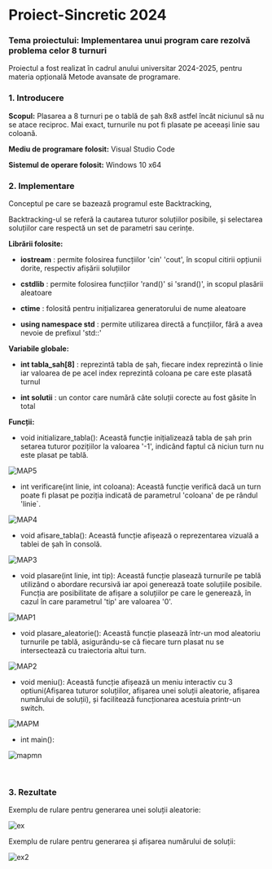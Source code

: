 # **Proiect-Sincretic 2024**

  

### Tema proiectului: Implementarea unui program care rezolvă problema celor 8 turnuri

  

Proiectul a fost realizat în cadrul anului universitar 2024-2025, pentru materia opțională Metode avansate de programare.

  

### 1. Introducere

  

**Scopul:** Plasarea a 8 turnuri pe o tablă de șah 8x8 astfel încât niciunul să nu se atace reciproc. Mai exact, turnurile nu pot fi plasate pe aceeași linie sau coloană.

  

**Mediu de programare folosit:** Visual Studio Code

  

**Sistemul de operare folosit:** Windows 10 x64

### 2. Implementare

  

Conceptul pe care se bazează programul este Backtracking,

  

Backtracking-ul se referă la cautarea tuturor soluțiilor posibile, și selectarea soluțiilor care respectă un set de parametri sau cerințe.

  

**Librării folosite:**

  

-  **iostream** : permite folosirea funcțiilor 'cin' 'cout', în scopul citirii opțiunii dorite, respectiv afișării soluțiilor

-  **cstdlib** : permite folosirea funcțiilor 'rand()' si 'srand()', in scopul plasării aleatoare

-  **ctime** : folosită pentru inițializarea generatorului de nume aleatoare

-  **using namespace std** : permite utilizarea directă a funcțiilor, fără a avea nevoie de prefixul 'std::'


**Variabile globale:**

-  **int tabla_sah[8]** : reprezintă tabla de șah, fiecare index reprezintă o linie iar valoarea de pe acel index reprezintă coloana pe care este plasată turnul

-  **int solutii** : un contor care numără câte soluții corecte au fost găsite în total


**Funcții:**

 - void initializare_tabla():
 Această funcție inițializează tabla de șah prin setarea tuturor pozițiilor la valoarea '-1', indicând faptul că niciun turn nu este plasat pe tablă.

![MAP5](https://github.com/user-attachments/assets/1b2a0ae2-b951-447b-83ed-874069bf955a)

 
 - int verificare(int linie, int coloana):
  Această funcție verifică dacă un turn poate fi plasat pe poziția indicată de parametrul 'coloana' de pe rândul 'linie`.

![MAP4](https://github.com/user-attachments/assets/e66f9748-5d57-43d4-8799-ed3d001f0a74)

  
 - void afisare_tabla():
 Această funcție afișează o reprezentarea vizuală a tablei de șah în consolă.

![MAP3](https://github.com/user-attachments/assets/bdaf47be-39f5-4651-9be9-96494180b5f2)


 - void plasare(int linie, int tip):
 Această funcție plasează turnurile pe tablă utilizând o abordare recursivă iar apoi generează toate soluțiile posibile. Funcția are posibilitate de afișare a soluțiilor pe care le generează, în cazul în care parametrul 'tip' are valoarea '0'.

![MAP1](https://github.com/user-attachments/assets/5c919796-8082-4b16-93e9-1170757c79b4)

 
 - void plasare_aleatorie():
 Această funcție plasează într-un mod aleatoriu turnurile pe tablă, asigurându-se că fiecare turn plasat nu se intersectează cu traiectoria altui turn.
 
![MAP2](https://github.com/user-attachments/assets/d908dd2d-6080-4b9e-8d3a-a0c0478eb8b7)

- void meniu():
Această funcție afișează un meniu interactiv cu 3 optiuni(Afișarea tuturor soluțiilor, afișarea unei soluții aleatorie, afișarea numărului de soluții), și facilitează funcționarea acestuia printr-un switch.

![MAPM](https://github.com/user-attachments/assets/f62542b1-3daa-4306-9d35-0abd430aa18f)

- int main():

![mapmn](https://github.com/user-attachments/assets/9a69f362-f9a1-445f-8120-f631d7cf7437)

&nbsp;
&nbsp;
&nbsp;

### 3. Rezultate

Exemplu de rulare pentru generarea unei soluții aleatorie:

![ex](https://github.com/user-attachments/assets/5bb5ed14-cebd-4ee2-97f1-b137f4a1ef5b)

Exemplu de rulare pentru generarea și afișarea numărului de soluții:

![ex2](https://github.com/user-attachments/assets/3c47a4b6-9972-4a1b-98e1-4135854a65ba)






